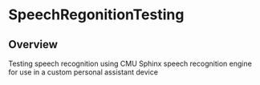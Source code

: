 # SpeechRegonitionTesting
## Overview

Testing speech recognition using CMU Sphinx speech recognition engine for use in a custom personal assistant device
